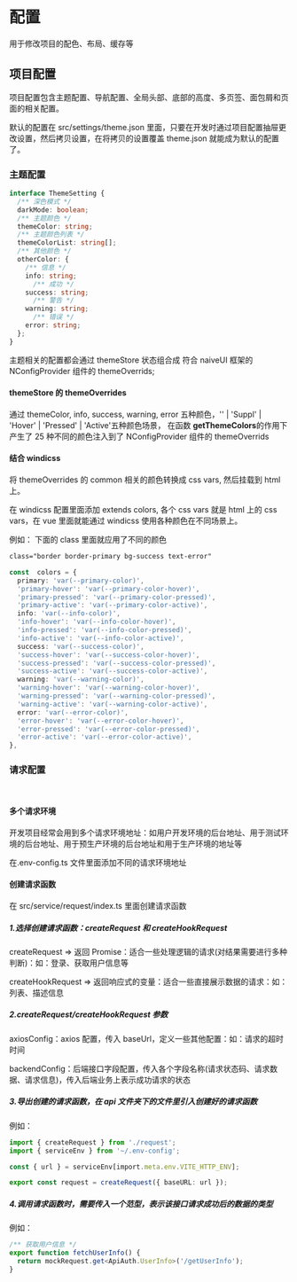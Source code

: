 # 配置

用于修改项目的配色、布局、缓存等

## 项目配置

项目配置包含主题配置、导航配置、全局头部、底部的高度、多页签、面包屑和页面的相关配置。

默认的配置在 src/settings/theme.json 里面，只要在开发时通过项目配置抽屉更改设置，然后拷贝设置，在将拷贝的设置覆盖 theme.json 就能成为默认的配置了。

### 主题配置

```typescript
interface ThemeSetting {
  /** 深色模式 */
  darkMode: boolean;
  /** 主题颜色 */
  themeColor: string;
  /** 主题颜色列表 */
  themeColorList: string[];
  /** 其他颜色 */
  otherColor: {
    /** 信息 */
  	info: string;
	  /** 成功 */
  	success: string;
	  /** 警告 */
  	warning: string;
	  /** 错误 */
  	error: string;
  };
}
```

主题相关的配置都会通过 themeStore 状态组合成 符合 naiveUI 框架的 NConfigProvider 组件的 themeOverrids;

#### themeStore 的 themeOverrides

通过 themeColor, info, success, warning, error 五种颜色，'' | 'Suppl' | 'Hover' | 'Pressed' | 'Active'五种颜色场景， 在函数 **getThemeColors**的作用下产生了 25 种不同的颜色注入到了 NConfigProvider 组件的 themeOverrids

#### 结合 windicss

将 themeOverrides 的 common 相关的颜色转换成 css vars, 然后挂载到 html 上。

在 windicss 配置里面添加 extends colors, 各个 css vars 就是 html 上的 css vars，在 vue 里面就能通过 windicss 使用各种颜色在不同场景上。

例如： 下面的 class 里面就应用了不同的颜色

```css
class="border border-primary bg-success text-error"
```

```typescript
const  colors = {
  primary: 'var(--primary-color)',
  'primary-hover': 'var(--primary-color-hover)',
  'primary-pressed': 'var(--primary-color-pressed)',
  'primary-active': 'var(--primary-color-active)',
  info: 'var(--info-color)',
  'info-hover': 'var(--info-color-hover)',
  'info-pressed': 'var(--info-color-pressed)',
  'info-active': 'var(--info-color-active)',
  success: 'var(--success-color)',
  'success-hover': 'var(--success-color-hover)',
  'success-pressed': 'var(--success-color-pressed)',
  'success-active': 'var(--success-color-active)',
  warning: 'var(--warning-color)',
  'warning-hover': 'var(--warning-color-hover)',
  'warning-pressed': 'var(--warning-color-pressed)',
  'warning-active': 'var(--warning-color-active)',
  error: 'var(--error-color)',
  'error-hover': 'var(--error-color-hover)',
  'error-pressed': 'var(--error-color-pressed)',
  'error-active': 'var(--error-color-active)',
},
```

### 请求配置

<br />

#### 多个请求环境

开发项目经常会用到多个请求环境地址：如用户开发环境的后台地址、用于测试环境的后台地址、用于预生产环境的后台地址和用于生产环境的地址等

在.env-config.ts 文件里面添加不同的请求环境地址

#### 创建请求函数

在 src/service/request/index.ts 里面创建请求函数

##### 1.选择创建请求函数：createRequest 和 createHookRequest

createRequest => 返回 Promise：适合一些处理逻辑的请求(对结果需要进行多种判断)：如：登录、获取用户信息等

createHookRequest => 返回响应式的变量：适合一些直接展示数据的请求：如：列表、描述信息

##### 2.createRequest/createHookRequest 参数

axiosConfig：axios 配置，传入 baseUrl，定义一些其他配置：如：请求的超时时间

backendConfig：后端接口字段配置，传入各个字段名称(请求状态码、请求数据、请求信息)，传入后端业务上表示成功请求的状态

##### 3.导出创建的请求函数，在 api 文件夹下的文件里引入创建好的请求函数

例如：

```typescript
import { createRequest } from './request';
import { serviceEnv } from '~/.env-config';

const { url } = serviceEnv[import.meta.env.VITE_HTTP_ENV];

export const request = createRequest({ baseURL: url });
```

##### 4.调用请求函数时，需要传入一个范型，表示该接口请求成功后的数据的类型

例如：

```typescript
/** 获取用户信息 */
export function fetchUserInfo() {
  return mockRequest.get<ApiAuth.UserInfo>('/getUserInfo');
}
```

